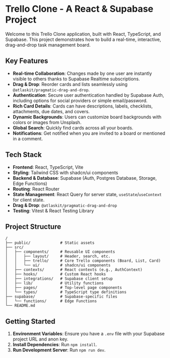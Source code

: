 # Trello Clone - A React & Supabase Project

Welcome to this Trello Clone application, built with React, TypeScript, and Supabase. This project demonstrates how to build a real-time, interactive, drag-and-drop task management board.

## Key Features

*   **Real-time Collaboration**: Changes made by one user are instantly visible to others thanks to Supabase Realtime subscriptions.
*   **Drag & Drop**: Reorder cards and lists seamlessly using `@atlaskit/pragmatic-drag-and-drop`.
*   **Authentication**: Secure user authentication handled by Supabase Auth, including options for social providers or simple email/password.
*   **Rich Card Details**: Cards can have descriptions, labels, checklists, attachments, due dates, and covers.
*   **Dynamic Backgrounds**: Users can customize board backgrounds with colors or images from Unsplash.
*   **Global Search**: Quickly find cards across all your boards.
*   **Notifications**: Get notified when you are invited to a board or mentioned in a comment.

## Tech Stack

*   **Frontend**: React, TypeScript, Vite
*   **Styling**: Tailwind CSS with shadcn/ui components
*   **Backend & Database**: Supabase (Auth, Postgres Database, Storage, Edge Functions)
*   **Routing**: React Router
*   **State Management**: React Query for server state, `useState`/`useContext` for client state.
*   **Drag & Drop**: `@atlaskit/pragmatic-drag-and-drop`
*   **Testing**: Vitest & React Testing Library

## Project Structure

```
/
├── public/             # Static assets
├── src/
│   ├── components/     # Reusable UI components
│   │   ├── layout/     # Header, search, etc.
│   │   ├── trello/     # Core Trello components (Board, List, Card)
│   │   └── ui/         # shadcn/ui components
│   ├── contexts/       # React contexts (e.g., AuthContext)
│   ├── hooks/          # Custom React hooks
│   ├── integrations/   # Supabase client setup
│   ├── lib/            # Utility functions
│   ├── pages/          # Top-level page components
│   └── types/          # TypeScript type definitions
├── supabase/           # Supabase-specific files
│   └── functions/      # Edge Functions
└── README.md
```

## Getting Started

1.  **Environment Variables**: Ensure you have a `.env` file with your Supabase project URL and anon key.
2.  **Install Dependencies**: Run `npm install`.
3.  **Run Development Server**: Run `npm run dev`.
